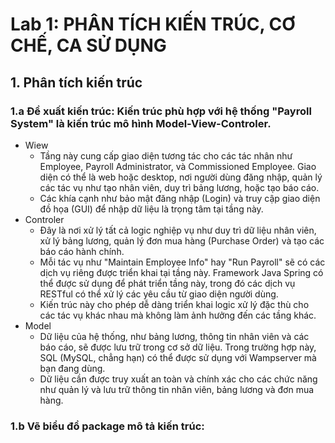 # Lab 1: PHÂN TÍCH KIẾN TRÚC, CƠ CHẾ, CA SỬ DỤNG
## 1. Phân tích kiến trúc 
### 1.a Đề xuất kiến trúc: Kiến trúc phù hợp với hệ thống "Payroll System" là kiến trúc mô hình Model-View-Controler.
- Wiew
    + Tầng này cung cấp giao diện tương tác cho các tác nhân như Employee, Payroll Administrator, và Commissioned Employee. Giao diện có thể là web hoặc desktop, nơi người dùng đăng nhập, quản lý các tác vụ như tạo nhân viên, duy trì bảng lương, hoặc tạo báo cáo.
    + Các khía cạnh như bảo mật đăng nhập (Login) và truy cập giao diện đồ họa (GUI) để nhập dữ liệu là trọng tâm tại tầng này.
- Controler
    + Đây là nơi xử lý tất cả logic nghiệp vụ như duy trì dữ liệu nhân viên, xử lý bảng lương, quản lý đơn mua hàng (Purchase Order) và tạo các báo cáo hành chính.
    + Mỗi tác vụ như "Maintain Employee Info" hay "Run Payroll" sẽ có các dịch vụ riêng được triển khai tại tầng này. Framework Java Spring có thể được sử dụng để phát triển tầng này, trong đó các dịch vụ RESTful có thể xử lý các yêu cầu từ giao diện người dùng.
    + Kiến trúc này cho phép dễ dàng triển khai logic xử lý đặc thù cho các tác vụ khác nhau mà không làm ảnh hưởng đến các tầng khác.
- Model
    + Dữ liệu của hệ thống, như bảng lương, thông tin nhân viên và các báo cáo, sẽ được lưu trữ trong cơ sở dữ liệu. Trong trường hợp này, SQL (MySQL, chẳng hạn) có thể được sử dụng với Wampserver mà bạn đang dùng.
    + Dữ liệu cần được truy xuất an toàn và chính xác cho các chức năng như quản lý và lưu trữ thông tin nhân viên, bảng lương và đơn mua hàng.
### 1.b Vẽ biểu đồ package mô tả kiến trúc:
